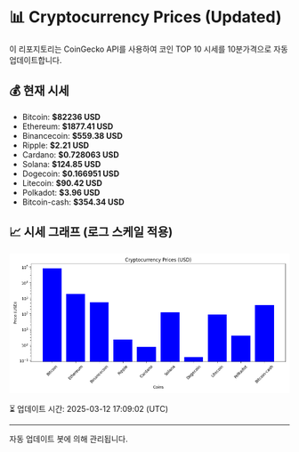
# 📊 Cryptocurrency Prices (Updated)

이 리포지토리는 CoinGecko API를 사용하여 코인 TOP 10 시세를 10분가격으로 자동 업데이트합니다.

## 💰 현재 시세
- Bitcoin: **$82236 USD**
- Ethereum: **$1877.41 USD**
- Binancecoin: **$559.38 USD**
- Ripple: **$2.21 USD**
- Cardano: **$0.728063 USD**
- Solana: **$124.85 USD**
- Dogecoin: **$0.166951 USD**
- Litecoin: **$90.42 USD**
- Polkadot: **$3.96 USD**
- Bitcoin-cash: **$354.34 USD**

## 📈 시세 그래프 (로그 스케일 적용)
![Crypto Prices](crypto_prices.png)

⏳ 업데이트 시간: 2025-03-12 17:09:02 (UTC)

---
자동 업데이트 봇에 의해 관리됩니다.
